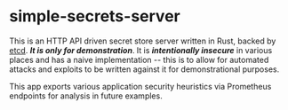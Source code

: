 # simple-secrets-server

This is an HTTP API driven secret store server written in Rust, backed by [etcd](https://github.com/etcd-io/etcd). ***It is _only_ for demonstration***. It is ***intentionally insecure*** in various places and has a naive implementation -- this is to allow for automated attacks and exploits to be written against it for demonstrational purposes. 

This app exports various application security heuristics via Prometheus endpoints for analysis in future examples.